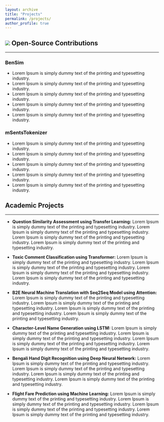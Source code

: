 ```yaml
---
layout: archive
title: "Projects"
permalink: /projects/
author_profile: true
---
```


## <img src="https://img.icons8.com/glyph-neue/64/000000/code-fork.png"/> Open-Source Contributions

---

### BenSim
* Lorem Ipsum is simply dummy text of the printing and typesetting industry.
* Lorem Ipsum is simply dummy text of the printing and typesetting industry.
* Lorem Ipsum is simply dummy text of the printing and typesetting industry.
* Lorem Ipsum is simply dummy text of the printing and typesetting industry.
* Lorem Ipsum is simply dummy text of the printing and typesetting industry.

### mSentsTokenizer
* Lorem Ipsum is simply dummy text of the printing and typesetting industry.
* Lorem Ipsum is simply dummy text of the printing and typesetting industry.
* Lorem Ipsum is simply dummy text of the printing and typesetting industry.
* Lorem Ipsum is simply dummy text of the printing and typesetting industry.
* Lorem Ipsum is simply dummy text of the printing and typesetting industry.



## Academic Projects

---

* **Question Similarity Assessment using Transfer Learning:** Lorem Ipsum is simply dummy text of the printing and typesetting industry. Lorem Ipsum is simply dummy text of the printing and typesetting industry. Lorem Ipsum is simply dummy text of the printing and typesetting industry. Lorem Ipsum is simply dummy text of the printing and typesetting industry.

* **Toxic Comment Classification using Transformer:** Lorem Ipsum is simply dummy text of the printing and typesetting industry. Lorem Ipsum is simply dummy text of the printing and typesetting industry. Lorem Ipsum is simply dummy text of the printing and typesetting industry. Lorem Ipsum is simply dummy text of the printing and typesetting industry.

* **B2E Neural Machine Translation with Seq2Seq Model using Attention:** Lorem Ipsum is simply dummy text of the printing and typesetting industry. Lorem Ipsum is simply dummy text of the printing and typesetting industry. Lorem Ipsum is simply dummy text of the printing and typesetting industry. Lorem Ipsum is simply dummy text of the printing and typesetting industry.

* **Character-Level Name Generation using LSTM:** Lorem Ipsum is simply dummy text of the printing and typesetting industry. Lorem Ipsum is simply dummy text of the printing and typesetting industry. Lorem Ipsum is simply dummy text of the printing and typesetting industry. Lorem Ipsum is simply dummy text of the printing and typesetting industry.

* **Bengali Hand Digit Recognition using Deep Neural Network:** Lorem Ipsum is simply dummy text of the printing and typesetting industry. Lorem Ipsum is simply dummy text of the printing and typesetting industry. Lorem Ipsum is simply dummy text of the printing and typesetting industry. Lorem Ipsum is simply dummy text of the printing and typesetting industry.

* **Flight Fare Prediction using Machine Learning:** Lorem Ipsum is simply dummy text of the printing and typesetting industry. Lorem Ipsum is simply dummy text of the printing and typesetting industry. Lorem Ipsum is simply dummy text of the printing and typesetting industry. Lorem Ipsum is simply dummy text of the printing and typesetting industry.